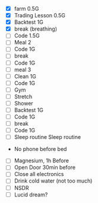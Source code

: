 
- [x] farm 0.5G
- [x] Trading Lesson 0.5G
- [x] Backtest 1G
- [x] break (breathing)
- [ ] Code 1.5G
- [ ] Meal 2 
- [ ] Code 1G
- [ ] break
- [ ] Code 1G
- [ ] meal 3
- [ ] Clean 1G
- [ ] Code 1G
- [ ] Gym
- [ ] Stretch 
- [ ] Shower
- [ ] Backtest 1G
- [ ] Code 1G
- [ ] break
- [ ] Code 1G
- [ ] Sleep routine
Sleep routine
- No phone before bed
- [ ] Magnesium, 1h Before
- [ ] Open Door 30min before
- [ ] Close all electronics
- [ ] Drink cold water (not too much)
- [ ] NSDR
- [ ] Lucid dream?